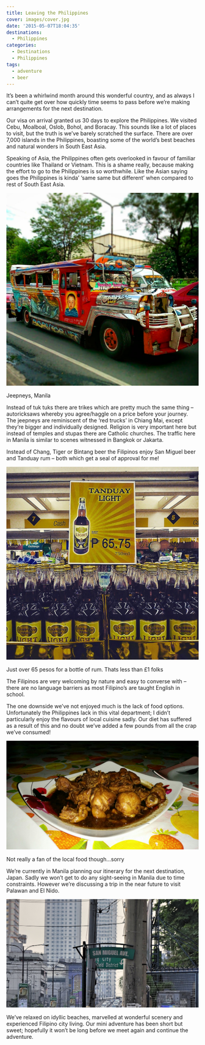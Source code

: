 ```yaml
---
title: Leaving the Philippines
cover: images/cover.jpg
date: '2015-05-07T18:04:35'
destinations:
  - Philippines
categories:
  - Destinations
  - Philippines
tags:
  - adventure
  - beer
---
```

It’s been a whirlwind month around this wonderful country, and as always I can’t quite get over how quickly time seems to pass before we’re making arrangements for the next destination.

Our visa on arrival granted us 30 days to explore the Philippines. We visited Cebu, Moalboal, Oslob, Bohol, and Boracay. This sounds like a lot of places to visit, but the truth is we’ve barely scratched the surface. There are over 7,000 islands in the Philippines, boasting some of the world’s best beaches and natural wonders in South East Asia.

Speaking of Asia, the Philippines often gets overlooked in favour of familiar countries like Thailand or Vietnam. This is a shame really, because making the effort to go to the Philippines is so worthwhile. Like the Asian saying goes the Philippines is kinda’ ‘same same but different’ when compared to rest of South East Asia.

![](images/IMG_20150507_160813.jpg)

Jeepneys, Manila

Instead of tuk tuks there are trikes which are pretty much the same thing – autoricksaws whereby you agree/haggle on a price before your journey. The jeepneys are reminiscent of the ‘red trucks’ in Chiang Mai, except they’re bigger and individually designed. Religion is very important here but instead of temples and stupas there are Catholic churches. The traffic here in Manila is similar to scenes witnessed in Bangkok or Jakarta.

Instead of Chang, Tiger or Bintang beer the Filipinos enjoy San Miguel beer and Tanduay rum – both which get a seal of approval for me!

![](images/IMG_20150426_182457.jpg)

Just over 65 pesos for a bottle of rum. Thats less than £1 folks

The Filipinos are very welcoming by nature and easy to converse with – there are no language barriers as most Filipino’s are taught English in school.

The one downside we’ve not enjoyed much is the lack of food options. Unfortunately the Philippines lack in this vital department; I didn’t particularly enjoy the flavours of local cuisine sadly. Our diet has suffered as a result of this and no doubt we’ve added a few pounds from all the crap we’ve consumed!

![](images/16767301014_8af559780a_k_d.jpg)

Not really a fan of the local food though…sorry

We’re currently in Manila planning our itinerary for the next destination, Japan. Sadly we won’t get to do any sight-seeing in Manila due to time constraints. However we’re discussing a trip in the near future to visit Palawan and El Nido.

![](images/sanmiguelave.jpg)

We’ve relaxed on idyllic beaches, marvelled at wonderful scenery and experienced Filipino city living. Our mini adventure has been short but sweet; hopefully it won’t be long before we meet again and continue the adventure.
